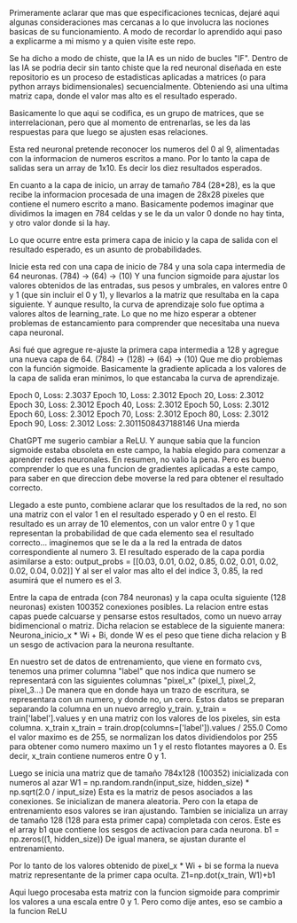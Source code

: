 Primeramente aclarar que mas que especificaciones tecnicas, dejaré aqui algunas consideraciones mas cercanas a lo que involucra las nociones basicas de su funcionamiento.
A modo de recordar lo aprendido aqui paso a explicarme a mi mismo y a quien visite este repo.

Se ha dicho a modo de chiste, que la IA es un nido de bucles "IF".
Dentro de las IA se podria decir sin tanto chiste que la red neuronal diseñada en este repositorio es un proceso de estadisticas aplicadas a matrices (o para python arrays bidimensionales) secuencialmente. Obteniendo asi una ultima matriz capa, donde el valor mas alto es el resultado esperado.

Basicamente lo que aqui se codifica, es un grupo de matrices, que se interrelacionan, pero que al momento de entrenarlas, se les da las respuestas para que luego se ajusten esas relaciones.

Esta red neuronal pretende reconocer los numeros del 0 al 9, alimentadas con la informacion de numeros escritos a mano. Por lo tanto la capa de salidas sera un array de 1x10. Es decir los diez resultados esperados.

En cuanto a la capa de inicio, un array de tamaño 784 (28*28), es la que recibe la informacion procesada de una imagen de 28x28 pixeles que contiene el numero escrito a mano.
Basicamente podemos imaginar que dividimos la imagen en 784 celdas y se le da un valor 0 donde no hay tinta, y otro valor donde si la hay.

Lo que ocurre entre esta primera capa de inicio y la capa de salida con el resultado esperado, es un asunto de probabilidades.

Inicie esta red con una capa de inicio de 784 y una sola capa intermedia de 64 neuronas.
(784) -> (64) -> (10)
Y una funcion sigmoide para ajustar los valores obtenidos de las entradas, sus pesos y umbrales, en valores entre 0 y 1 (que sin incluir el 0 y 1), y llevarlos a la matriz que resultaba en la capa siguiente.
Y aunque resulto, la curva de aprendizaje solo fue optima a valores altos de learning_rate. Lo que no me hizo esperar a obtener problemas de estancamiento para comprender que necesitaba una nueva capa neuronal.

Asi fué que agregue re-ajuste la primera capa intermedia a 128 y agregue una nueva capa de 64.
(784) -> (128) -> (64) -> (10)
Que me dio problemas con la función sigmoide. Basicamente la gradiente aplicada a los valores de la capa de salida eran minimos, lo que estancaba la curva de aprendizaje.

Epoch 0, Loss: 2.3037
Epoch 10, Loss: 2.3012
Epoch 20, Loss: 2.3012
Epoch 30, Loss: 2.3012
Epoch 40, Loss: 2.3012
Epoch 50, Loss: 2.3012
Epoch 60, Loss: 2.3012
Epoch 70, Loss: 2.3012
Epoch 80, Loss: 2.3012
Epoch 90, Loss: 2.3012
Loss: 2.3011508437188146 Una mierda

ChatGPT me sugerio cambiar a ReLU. Y aunque sabia que la funcion sigmoide estaba obsoleta en este campo, la habia elegido para comenzar a aprender redes neuronales. En resumen, no valio la pena. Pero es bueno comprender lo que es una funcion de gradientes aplicadas a este campo, para saber en que direccion debe moverse la red para obtener el resultado correcto.

Llegado a este punto, combiene aclarar que los resultados de la red, no son una matriz con el valor 1 en el resultado esperado y 0 en el resto.
El resultado es un array de 10 elementos, con un valor entre 0 y 1 que representan la probabilidad de que cada elemento sea el resultado correcto... imaginemos que se le da a la red la entrada de datos correspondiente al numero 3. El resultado esperado de la capa pordia asimilarse a esto:
output_probs = [[0.03, 0.01, 0.02, 0.85, 0.02, 0.01, 0.02, 0.02, 0.04, 0.02]]
Y al ser el valor mas alto el del indice 3, 0.85, la red asumirá que el numero es el 3.

Entre la capa de entrada (con 784 neuronas) y la capa oculta siguiente (128 neuronas) existen 100352 conexiones posibles.
La relacion entre estas capas puede calcuarse y pensarse estos resultados, como un nuevo array bidimencional o matriz.
Dicha relacion se establece de la siguiente manera:
Neurona_inicio_x * Wi + Bi, donde W es el peso que tiene dicha relacion y B un sesgo de activacion para la neurona resultante.

En nuestro set de datos de entrenamiento, que viene en formato cvs, tenemos una primer columna "label" que nos indica que numero se representará con las siguientes columnas "pixel_x" (pixel_1, pixel_2, pixel_3...)
De manera que en donde haya un trazo de escritura, se representara con un numero, y donde no, un cero.
Estos datos se preparan separando la columna en un nuevo arreglo y_train.
y_train = train['label'].values
y en una matriz con los valores de los pixeles, sin esta columna. x_train
x_train = train.drop(columns=['label']).values / 255.0
Como el valor maximo es de 255, se normalizan los datos dividiendolos por 255 para obtener como numero maximo un 1 y el resto flotantes mayores a 0. Es decir, x_train contiene numeros entre 0 y 1.

Luego se inicia una matriz que de tamaño 784x128 (100352) inicializada con numeros al azar
W1 = np.random.randn(input_size, hidden_size) * np.sqrt(2.0 / input_size)
Esta es la matriz de pesos asociados a las conexiones. Se inicializan de manera aleatoria. Pero con la etapa de entrenamiento esos valores se iran ajustando.
Tambien se inicializa un array de tamaño 128 (128 para esta primer capa) completada con ceros. Este es el array b1 que contiene los sesgos de activacion para cada neurona.
b1 = np.zeros((1, hidden_size))
De igual manera, se ajustan durante el entrenamiento.

Por lo tanto de los valores obtenido de pixel_x * Wi + bi se forma la nueva matriz representante de la primer capa oculta.
Z1=np.dot(x_train, W1)+b1

Aqui luego procesaba esta matriz con la funcion sigmoide para comprimir los valores a una escala entre 0 y 1. Pero como dije antes, eso se cambio a la funcion ReLU